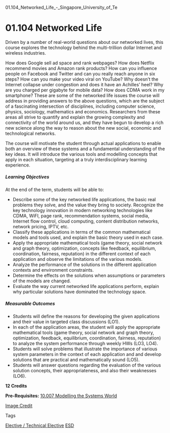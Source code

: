 01.104_Networked_Life_-_Singapore_University_of_Te



01.104 Networked Life
=====================

Driven by a number of real-world questions about our networked lives, this course explores the technology behind the multi-trillion dollar Internet and wireless industries.

How does Google sell ad space and rank webpages? How does Netflix recommend movies and Amazon rank products? How can you influence people on Facebook and Twitter and can you really reach anyone in six steps? How can you make your video viral on YouTube? Why doesn’t the Internet collapse under congestion and does it have an Achilles’ heel? Why are you charged per gigabyte for mobile data? How does CDMA work in my smartphone? These are some of the networked life issues the course will address in providing answers to the above questions, which are the subject of a fascinating intersection of disciplines, including computer science, physics, sociology, mathematics and economics. Researchers from these areas all strive to quantify and explain the growing complexity and connectivity of the world around us, and they have begun to develop a rich new science along the way to reason about the new social, economic and technological networks.

The course will motivate the student through actual applications to enable both an overview of these systems and a fundamental understanding of the key ideas. It will introduce the various tools and modelling concepts that apply in each situation, targeting at a truly interdisciplinary learning experience.

##### **Learning Objectives**

At the end of the term, students will be able to:

* Describe some of the key networked life applications, the basic real problems they solve, and the value they bring to society. Recognize the key technology innovation in modern networking technologies like CDMA, WiFI, page rank, recommendation systems, social media, Internet flow control, cloud computing, content distribution networks, network pricing, IPTV, etc.
* Classify these applications in terms of the common mathematical models and tools used, and explain the basic theory used in each case.
* Apply the appropriate mathematical tools (game theory, social network and graph theory, optimization, concepts like feedback, equilibrium, coordination, fairness, reputation) in the different context of each application and observe the limitations of the various models.
* Analyze the performance of the solutions in the different application contexts and environment constraints.
* Determine the effects on the solutions when assumptions or parameters of the models are changed.
* Evaluate the way current networked life applications perform, explain why particular solutions have dominated the technology space.

##### **Measurable Outcomes**

* Students will define the reasons for developing the given applications and their value in targeted class discussions (LO1).
* In each of the application areas, the student will apply the appropriate mathematical tools (game theory, social network and graph theory, optimization, feedback, equilibrium, coordination, fairness, reputation) to analyze the system performance through weekly HWs (LO3, LO4).
* Students will solve problems that illustrate the importance of various system parameters in the context of each application and and develop solutions that are practical and mathematically sound (LO5).
* Students will answer questions regarding the evaluation of the various solution concepts, their appropriateness, and also their weaknesses (LO6).

**12 Credits**

**Pre-Requisites:** [10.007 Modelling the Systems World](https://sutd.edu.sg/Education/Unique-Academic-Structure/Freshmore-Subjects/10-007-Modelling-the-Systems-World)

[Image Credit](https://www.shutterstock.com/image-vector/concept-thinkingbackground-brain-89769766?src=cqsibgcLGP_zLpzYuBnpOA-2-92)

Tags

[Elective / Technical Elective](/education/undergraduate/courses/?course-type=853)
[ESD](/education/undergraduate/courses/?pillar-cluster=99)

